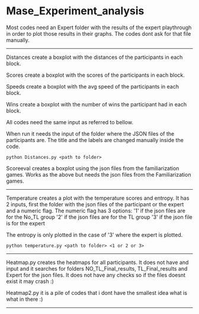 # Mase_Experiment_analysis

Most codes need an Expert folder with the results of the expert playthrough in order to plot those results in their graphs. The codes dont ask for that file manually.

---
Distances create a boxplot with the distances of the participants in each block. 

Scores create a boxplot with the scores of the participants in each block.

Speeds create a boxplot with the avg speed of the participants in each block.

Wins create a boxplot with the number of wins the participant had in each block.

All codes need the same input as referred to bellow.

When run it needs the input of the folder where the JSON files of the participants are. The title and the labels are changed manually inside the code.

```
python Distances.py <path to folder>
```

Scoreeval creates a boxplot using the json files from the familiarization games. Works as the above but needs the json files from the Familiarization games. 

---
Temperature creates a plot with the temperature scores and entropy. It has 2 inputs, first the folder with the json files of the participant or the expert and a numeric flag. 
The numeric flag has 3 options:
'1' if the json files are for the No_TL group
'2' if the json files are for the TL group
'3' if the json file is for the expert

The entropy is only plotted in the case of '3' where the expert is plotted. 

```
python temperature.py <path to folder> <1 or 2 or 3>
```
---

Heatmap.py creates the heatmaps for all participants. It does not have and input and it searches for folders NO_TL_Final_results, TL_Final_results and Expert for the json files. It does not have any checks so if the files doesnt exist it may crash :)

Heatmap2.py it is a pile of codes that i dont have the smallest idea what is what in there :) 

---

